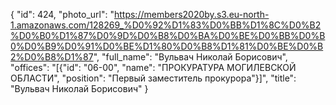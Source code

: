 {
    "id": 424,
    "photo_url": "https://members2020by.s3.eu-north-1.amazonaws.com/128269_%D0%92%D1%83%D0%BB%D1%8C%D0%B2%D0%B0%D1%87%D0%9D%D0%B8%D0%BA%D0%BE%D0%BB%D0%B0%D0%B9%D0%91%D0%BE%D1%80%D0%B8%D1%81%D0%BE%D0%B2%D0%B8%D1%87",
    "full_name": "Вульвач Николай Борисович",
    "offices": "[{\"id\": \"06-00\", \"name\": \"ПРОКУРАТУРА МОГИЛЕВСКОЙ ОБЛАСТИ\", \"position\": \"Первый заместитель прокурора\"}]",
    "title": "Вульвач Николай Борисович"
}